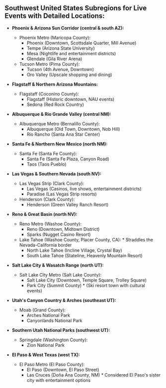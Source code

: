 ## Southwest United States Subregions for Live Events with Detailed Locations:

- **Phoenix & Arizona Sun Corridor (central & south AZ):**

  - Phoenix Metro (Maricopa County):
    - Phoenix (Downtown, Scottsdale Quarter, Mill Avenue)
    - Tempe (Arizona State University)
    - Mesa (Nightlife and entertainment districts)
    - Glendale (Gila River Arena)
  - Tucson Metro (Pima County):
    - Tucson (4th Avenue, Downtown)
    - Oro Valley (Upscale shopping and dining)

- **Flagstaff & Northern Arizona Mountains:**

  - Flagstaff (Coconino County):
    - Flagstaff (Historic downtown, NAU events)
    - Sedona (Red Rock Country)

- **Albuquerque & Rio Grande Valley (central NM):**

  - Albuquerque Metro (Bernalillo County):
    - Albuquerque (Old Town, Downtown, Nob Hill)
    - Rio Rancho (Santa Ana Star Center)

- **Santa Fe & Northern New Mexico (north NM):**

  - Santa Fe (Santa Fe County):
    - Santa Fe (Santa Fe Plaza, Canyon Road)
    - Taos (Taos Pueblo)

- **Las Vegas & Southern Nevada (south NV):**

  - Las Vegas Strip (Clark County):
    - Las Vegas (Casinos, live shows, entertainment districts)
    - Paradise (Las Vegas Strip resorts)
  - Henderson (Clark County):
    - Henderson (Green Valley Ranch Resort)

- **Reno & Great Basin (north NV):**

  - Reno Metro (Washoe County):
    - Reno (Downtown, Midtown District)
    - Sparks (Nugget Casino Resort)
  - Lake Tahoe (Washoe County, Placer County, CA): \* Straddles the Nevada-California border
    - North Lake Tahoe (Incline Village, Crystal Bay)
    - South Lake Tahoe (Stateline, Heavenly Mountain Resort)

- **Salt Lake City & Wasatch Range (north UT):**

  - Salt Lake City Metro (Salt Lake County):
    - Salt Lake City (Downtown, Temple Square, Trolley Square)
    - Park City (Summit County) \* (Ski resort town with cultural events)

- **Utah's Canyon Country & Arches (southeast UT):**

  - Moab (Grand County):
    - Arches National Park
    - Canyonlands National Park

- **Southern Utah National Parks (southwest UT):**

  - Springdale (Washington County):
    - Zion National Park

- **El Paso & West Texas (west TX):**

  - El Paso Metro (El Paso County):
    - El Paso (Downtown, El Paso Street)
    - Las Cruces (Doña Ana County, NM) \* Considered El Paso's sister city with entertainment options
